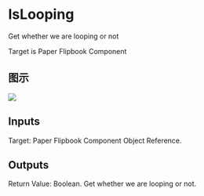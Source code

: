 # IsLooping

Get whether we are looping or not

Target is Paper Flipbook Component

## 图示

![]($-20221218-18233680.png)

## Inputs

Target: Paper Flipbook Component Object Reference.  

## Outputs

Return Value: Boolean. Get whether we are looping or not.

